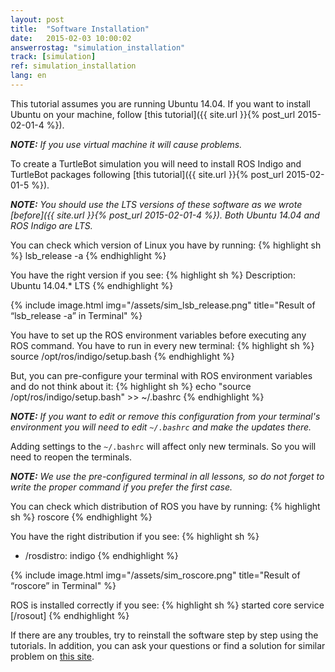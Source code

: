 ```yaml
---
layout: post
title:  "Software Installation"
date:   2015-02-03 10:00:02
answerrostag: "simulation_installation"
track: [simulation]
ref: simulation_installation
lang: en
---
```


This tutorial assumes you are running Ubuntu 14.04. If you want to install
Ubuntu on your machine, follow [this tutorial]({{ site.url }}{% post_url 2015-02-01-4 %}).

***NOTE:*** *If you use virtual machine it will cause problems.*

To create a TurtleBot simulation you will need to install ROS Indigo and
TurtleBot packages following [this tutorial]({{ site.url }}{% post_url 2015-02-01-5 %}).

***NOTE:*** *You should use the LTS versions of these software as we wrote
[before]({{ site.url }}{% post_url 2015-02-01-4 %}). Both Ubuntu 14.04 and ROS
Indigo are LTS.*

You can check which version of Linux you have by running:
{% highlight sh %}
lsb_release -a
{% endhighlight %}

You have the right version if you see:
{% highlight sh %}
Description: Ubuntu 14.04.* LTS
{% endhighlight %}

{% include image.html img="/assets/sim_lsb_release.png" title="Result of “lsb_release -a” in Terminal" %}

You have to set up the ROS environment variables before executing any ROS
command. You have to run in every new terminal:
{% highlight sh %}
source /opt/ros/indigo/setup.bash
{% endhighlight %}

But, you can pre-configure your terminal with ROS environment variables and
do not think about it:
{% highlight sh %}
echo "source /opt/ros/indigo/setup.bash" >> ~/.bashrc
{% endhighlight %}

***NOTE:*** *If you want to edit or remove this configuration from your terminal's
environment you will need to edit `~/.bashrc` and make the updates there.*

Adding settings to the `~/.bashrc` will affect only new terminals. So you will
need to reopen the terminals.

***NOTE:*** *We use the pre-configured terminal in all lessons, so do not forget
to write the proper command if you prefer the first case.*

You can check which distribution of ROS you have by running:
{% highlight sh %}
roscore
{% endhighlight %}

You have the right distribution if you see:
{% highlight sh %}
 * /rosdistro: indigo
{% endhighlight %}

{% include image.html img="/assets/sim_roscore.png" title="Result of “roscore” in Terminal" %}

ROS is installed correctly if you see:
{% highlight sh %}
started core service [/rosout]
{% endhighlight %}

If there are any troubles, try to reinstall the software step by step using the
tutorials. In addition, you can ask your questions or find a solution for
similar problem on [this site](http://answers.ros.org/questions/).
